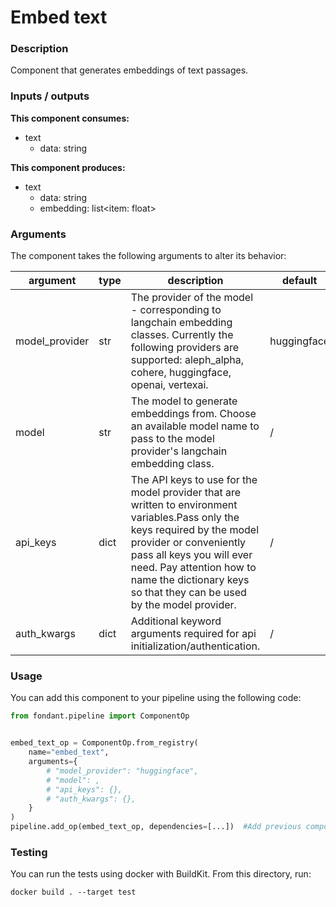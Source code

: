 # Embed text

### Description
Component that generates embeddings of text passages.

### Inputs / outputs

**This component consumes:**

- text
    - data: string

**This component produces:**

- text
    - data: string
    - embedding: list<item: float>

### Arguments

The component takes the following arguments to alter its behavior:

| argument | type | description | default |
| -------- | ---- | ----------- | ------- |
| model_provider | str | The provider of the model - corresponding to langchain embedding classes. Currently the following providers are supported: aleph_alpha, cohere, huggingface, openai, vertexai. | huggingface |
| model | str | The model to generate embeddings from. Choose an available model name to pass to the model provider's langchain embedding class. | / |
| api_keys | dict | The API keys to use for the model provider that are written to environment variables.Pass only the keys required by the model provider or conveniently pass all keys you will ever need. Pay attention how to name the dictionary keys so that they can be used by the model provider. | / |
| auth_kwargs | dict | Additional keyword arguments required for api initialization/authentication. | / |

### Usage

You can add this component to your pipeline using the following code:

```python
from fondant.pipeline import ComponentOp


embed_text_op = ComponentOp.from_registry(
    name="embed_text",
    arguments={
        # "model_provider": "huggingface",
        # "model": ,
        # "api_keys": {},
        # "auth_kwargs": {},
    }
)
pipeline.add_op(embed_text_op, dependencies=[...])  #Add previous component as dependency
```

### Testing

You can run the tests using docker with BuildKit. From this directory, run:
```
docker build . --target test
```
